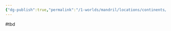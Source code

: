 ```yaml
---
{"dg-publish":true,"permalink":"/1-worlds/mandril/locations/continents/mandril/olena/olena/"}
---
```



#tbd


